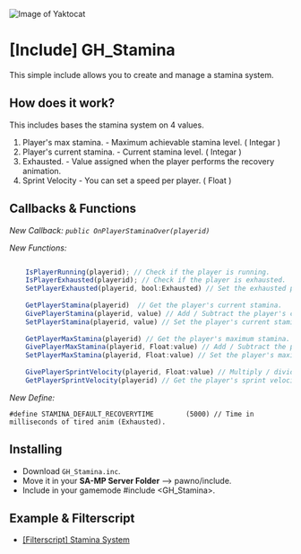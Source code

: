 ![Image of Yaktocat](https://i.imgur.com/Tza7GaU.png)


# [Include] GH_Stamina

This simple include allows you to create and manage a stamina system.
## How does it work?


This includes bases the stamina system on 4 values.


 1. Player's max stamina. - Maximum achievable stamina level. ( Integar )
 2. Player's current stamina.  - Current stamina level. ( Integar )
 3. Exhausted. - Value assigned when the player performs the recovery animation.
 4. Sprint Velocity - You can set a speed per player. ( Float )

## Callbacks & Functions 
*New Callback:
`public OnPlayerStaminaOver(playerid)`*

*New Functions:*
```javascript

    IsPlayerRunning(playerid); // Check if the player is running.
    IsPlayerExhausted(playerid); // Check if the player is exhausted.
    SetPlayerExhausted(playerid, bool:Exhausted) // Set the exhausted player (if is true the player will do the tired anim).
    
    GetPlayerStamina(playerid)	// Get the player's current stamina.
    GivePlayerStamina(playerid, value) // Add / Subtract the player's current stamina.
    SetPlayerStamina(playerid, value) // Set the player's current stamina.	 
    
    GetPlayerMaxStamina(playerid) // Get the player's maximum stamina.
    GivePlayerMaxStamina(playerid, Float:value) // Add / Subtract the player's maximum stamina.
    SetPlayerMaxStamina(playerid, Float:value) // Set the player's maximum stamina.
    
    GivePlayerSprintVelocity(playerid, Float:value) // Multiply / divide the player's sprint speed (exceeded (2.0) you will get a bad result).
    GetPlayerSprintVelocity(playerid) // Get the player's sprint velocity. 
```
*New Define:*

    #define STAMINA_DEFAULT_RECOVERYTIME		(5000) // Time in milliseconds of tired anim (Exhausted).


## Installing

 - Download `GH_Stamina.inc`.
 - Move it in your **SA-MP Server Folder** --> pawno/include.
 - Include in your gamemode #include <GH_Stamina>.

## Example & Filterscript

 - [[Filterscript] Stamina System](https://github.com/Ghecco/GH_Stamina/blob/master/staminafs.pwn)

